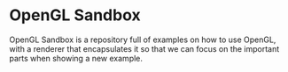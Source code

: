 # OpenGL Sandbox

OpenGL Sandbox is a repository full of examples on how to use OpenGL, with a renderer that encapsulates it so that we can focus on the important parts when showing a new example.